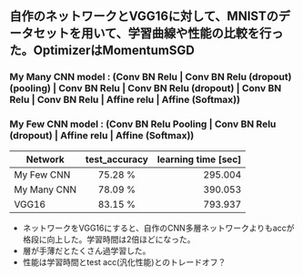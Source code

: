 ## 自作のネットワークとVGG16に対して、MNISTのデータセットを用いて、学習曲線や性能の比較を行った。OptimizerはMomentumSGD
### My Many CNN model : (Conv BN Relu | Conv BN Relu (dropout) (pooling) | Conv BN Relu | Conv BN Relu (dropout) | Conv BN Relu | Conv BN Relu | Affine relu | Affine (Softmax))
### My Few CNN model : (Conv BN Relu Pooling | Conv BN Relu (dropout) | Affine relu | Affine (Softmax))

| Network   |      test_accuracy      |  learning time [sec] |
|----------|:-------------:|------:|
| My Few CNN |  75.28 % | 295.004 |
| My Many CNN |  78.09 % | 390.053 |
| VGG16 |    83.15 %  |   793.937 |

- ネットワークをVGG16にすると、自作のCNN多層ネットワークよりもaccが格段に向上した。学習時間は2倍ほどになった。
- 層が手薄だとたくさん過学習した。
- 性能は学習時間とtest acc(汎化性能)とのトレードオフ？
